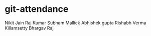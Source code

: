 # git-attendance
Nikit Jain
Raj Kumar
Subham Mallick
Abhishek gupta
Rishabh Verma
Killamsetty Bhargav Raj
